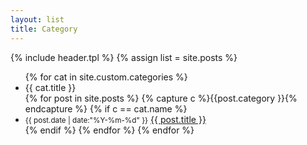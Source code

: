 ```yaml
---
layout: list
title: Category
---
```


{% include header.tpl %}
{% assign list = site.posts %}


<div id="main">
<ul class="listing">
{% for cat in site.custom.categories  %}
    <li class="listing-seperator">{{ cat.title }}</li>
    {% for post in site.posts %}
    {% capture c %}{{post.category }}{% endcapture %}
    {% if c == cat.name %}
    <li class="listing-item">
    <small><time datetime="{{ post.date | date:"%Y-%m-%d" }}">{{ post.date | date:"%Y-%m-%d" }}</time></small>
    <a href="{{ post.url }}" title="{{ post.title }}">{{ post.title }}</a>
    </li>
    {% endif %}
    {% endfor %}
{% endfor %}
</ul>
</div>
